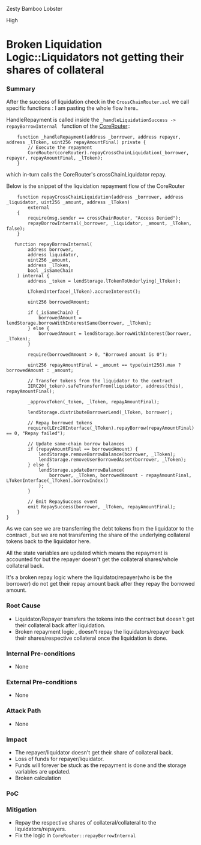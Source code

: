 Zesty Bamboo Lobster

High

# Broken Liquidation Logic::Liquidators not getting their shares of collateral

### Summary

After the success of liquidation check in the `CrossChainRouter.sol` we call specific functions : I am pasting the whole flow here..

HandleRepayment is called inside the `_handleLiquidationSuccess -> repayBorrowInternal ` function of the [CoreRouter](https://github.com/sherlock-audit/2025-05-lend-audit-contest/blob/main/Lend-V2/src/LayerZero/CoreRouter.sol#L459)::

```solidity
    function _handleRepayment(address _borrower, address repayer, address _lToken, uint256 repayAmountFinal) private {
        // Execute the repayment
        CoreRouter(coreRouter).repayCrossChainLiquidation(_borrower, repayer, repayAmountFinal, _lToken);
    }
```

which in-turn calls the CoreRouter's crossChainLiquidator repay.


Below is the snippet of the liquidation repayment flow of the CoreRouter

```solidity
    function repayCrossChainLiquidation(address _borrower, address _liquidator, uint256 _amount, address _lToken)
        external
    {
        require(msg.sender == crossChainRouter, "Access Denied");
        repayBorrowInternal(_borrower, _liquidator, _amount, _lToken, false);
    }

   function repayBorrowInternal(
        address borrower,
        address liquidator,
        uint256 _amount,
        address _lToken,
        bool _isSameChain
    ) internal {
        address _token = lendStorage.lTokenToUnderlying(_lToken);

        LTokenInterface(_lToken).accrueInterest();

        uint256 borrowedAmount;

        if (_isSameChain) {
            borrowedAmount = lendStorage.borrowWithInterestSame(borrower, _lToken);
        } else {
            borrowedAmount = lendStorage.borrowWithInterest(borrower, _lToken);
        }

        require(borrowedAmount > 0, "Borrowed amount is 0");

        uint256 repayAmountFinal = _amount == type(uint256).max ? borrowedAmount : _amount;

        // Transfer tokens from the liquidator to the contract
        IERC20(_token).safeTransferFrom(liquidator, address(this), repayAmountFinal);

        _approveToken(_token, _lToken, repayAmountFinal);

        lendStorage.distributeBorrowerLend(_lToken, borrower);

        // Repay borrowed tokens
        require(LErc20Interface(_lToken).repayBorrow(repayAmountFinal) == 0, "Repay failed");

        // Update same-chain borrow balances
        if (repayAmountFinal == borrowedAmount) {
            lendStorage.removeBorrowBalance(borrower, _lToken);
            lendStorage.removeUserBorrowedAsset(borrower, _lToken);
        } else {
            lendStorage.updateBorrowBalance(
                borrower, _lToken, borrowedAmount - repayAmountFinal, LTokenInterface(_lToken).borrowIndex()
            );
        }

        // Emit RepaySuccess event
        emit RepaySuccess(borrower, _lToken, repayAmountFinal);
    }
}
```


As we can see we are transferring the debt tokens from the liquidator to the contract , but we are not transferring the share of the underlying collateral tokens back to the liquidator here.

All the state variables are updated which means the repayment is accounted for but the repayer doesn't get the collateral shares/whole collateral back. 

It's a broken repay logic where the liquidator/repayer(who is be the borrower) do not get their repay amount back after they repay the borrowed amount. 



### Root Cause
- Liquidator/Repayer transfers the tokens into the contract but doesn't get their collateral back after liquidation.
- Broken repayment logic , doesn't repay the liquidators/repayer back their shares/respective collateral once the liquidation is done.

### Internal Pre-conditions

- None

### External Pre-conditions

- None

### Attack Path

- None

### Impact

- The repayer/liquidator doesn't get their share of collateral back.
- Loss of funds for repayer/liquidator.
- Funds will forever be stuck as the repayment is done and the storage variables are updated.
- Broken calculation

### PoC



### Mitigation

- Repay the respective shares of collateral/collateral to the liquidators/repayers. 
- Fix the logic in `CoreRouter::repayBorrowInternal`